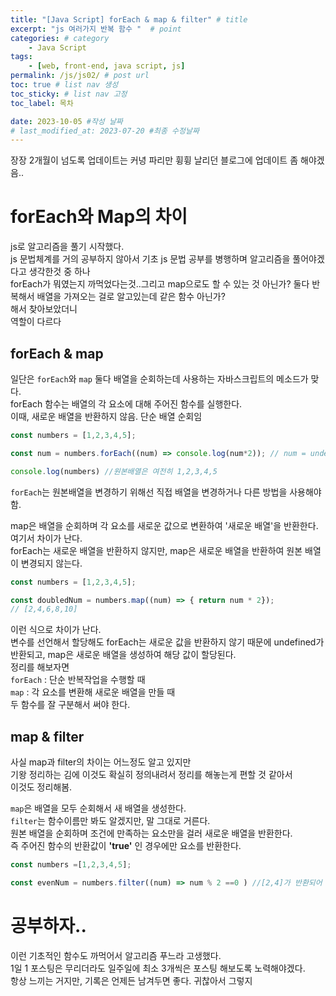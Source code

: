 ```yaml
---
title: "[Java Script] forEach & map & filter" # title
excerpt: "js 여러가지 반복 함수 "  # point 
categories: # category
    - Java Script
tags: 
    - [web, front-end, java script, js]
permalink: /js/js02/ # post url
toc: true # list nav 생성
toc_sticky: # list nav 고정
toc_label: 목차

date: 2023-10-05 #작성 날짜
# last_modified_at: 2023-07-20 #최종 수정날짜
---
```

  
장장 2개월이 넘도록 업데이트는 커녕 파리만 휭휭 날리던 블로그에 업데이트 좀 해야겠음..  
  
# forEach와 Map의 차이
  
js로 알고리즘을 풀기 시작했다.  
js 문법체계를 거의 공부하지 않아서 기초 js 문법 공부를 병행하며 알고리즘을 풀어야겠다고 생각한것 중 하나  
forEach가 뭐였는지 까먹었다는것..그리고 map으로도 할 수 있는 것 아닌가? 둘다 반복해서 배열을 가져오는 걸로 알고있는데 같은 함수 아닌가?  
해서 찾아보았더니  
역할이 다르다  

## forEach & map
일단은 `forEach`와 `map` 둘다 배열을 순회하는데 사용하는 자바스크립트의 메소드가 맞다.  
forEach 함수는 배열의 각 요소에 대해 주어진 함수를 실행한다.  
이때, 새로운 배열을 반환하지 않음. 단순 배열 순회임  
```javascript
const numbers = [1,2,3,4,5];

const num = numbers.forEach((num) => console.log(num*2)); // num = undefined (새로운 값을 반환하지 않음 ! return으로 바꿔도 마찬가지)

console.log(numbers) //원본배열은 여전히 1,2,3,4,5
```
`forEach`는 원본배열을 변경하기 위해선 직접 배열을 변경하거나 다른 방법을 사용해야 함.  

map은 배열을 순회하며 각 요소를 새로운 값으로 변환하여 '새로운 배열'을 반환한다.  
여기서 차이가 난다.  
forEach는 새로운 배열을 반환하지 않지만, map은 새로운 배열을 반환하여 원본 배열이 변경되지 않는다.  
```javascript
const numbers = [1,2,3,4,5];

const doubledNum = numbers.map((num) => { return num * 2});
// [2,4,6,8,10]
```

이런 식으로 차이가 난다.  
변수를 선언해서 할당해도 forEach는 새로운 값을 반환하지 않기 때문에 undefined가 반환되고, map은 새로운 배열을 생성하여 해당 값이 할당된다.  
정리를 해보자면  
`forEach` : 단순 반복작업을 수행할 때  
`map` : 각 요소를 변환해 새로운 배열을 만들 때  
두 함수를 잘 구분해서 써야 한다.
  
  

## map & filter
사실 map과 filter의 차이는 어느정도 알고 있지만  
기왕 정리하는 김에 이것도 확실히 정의내려서 정리를 해놓는게 편할 것 같아서  
이것도 정리해봄.  

  
`map`은 배열을 모두 순회해서 새 배열을 생성한다.  
`filter`는 함수이름만 봐도 알겠지만, 말 그대로 거른다.  
원본 배열을 순회하며 조건에 만족하는 요소만을 걸러 새로운 배열을 반환한다.  
즉 주어진 함수의 반환값이 __'true'__
인 경우에만 요소를 반환한다.

```javascript
const numbers =[1,2,3,4,5];

const evenNum = numbers.filter((num) => num % 2 ==0 ) //[2,4]가 반환되어 새로운 배열을 생성

```

# 공부하자..  
이런 기초적인 함수도 까먹어서 알고리즘 푸느라 고생했다.  
1일 1 포스팅은 무리더라도 일주일에 최소 3개씩은 포스팅 해보도록 노력해야겠다.  
항상 느끼는 거지만, 기록은 언제든 남겨두면 좋다.  귀찮아서 그렇지